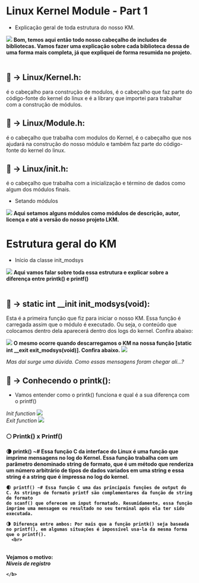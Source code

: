 # Linux Kernel Module - Part 1

  - Explicação geral de toda estrutura do nosso KM.

  <img src="https://imgur.com/EOm0gAs.png">
    <b>Bom, temos aqui então todo nosso cabeçalho de includes de bibliotecas. Vamos fazer uma explicação sobre cada biblioteca dessa de uma forma mais completa,
    já que expliquei de forma resumida no projeto.</b>
<br>
<br>
    
<b><h2>📌 -> Linux/Kernel.h</b>:</h2> é o cabeçalho para construção de modulos, é o cabeçalho que faz parte do código-fonte do kernel do linux e é a library que importei para trabalhar com a construção de módulos.

<b><h2>📌 -> Linux/Module.h</b>:</h2> é o cabeçalho que trabalha com modulos do Kernel, é o cabeçalho que nos ajudará na construção do nosso módulo e também faz parte do código-fonte do kernel do linux.

<b><h2>📌 -> Linux/init.h</b>:</h2> é o cabeçalho que trabalha com a inicialização e término de dados como algum dos módulos finais.

  - Setando módulos
  
  <img src="https://imgur.com/HBCuki1.png">
  <b>Aqui setamos alguns módulos como módulos de descrição, autor, licença e até a versão do nosso projeto LKM.</b>
  

# Estrutura geral do KM

  - Início da classe init_modsys 
  
  <img src="https://imgur.com/umOhUkT.png">
    <b>Aqui vamos falar sobre toda essa estrutura e explicar sobre a diferença entre printk() e printf()</b>
   <br>
   <br>
   
   <b><h2>📌 -> static int __init init_modsys(void)</b>:</h2> Esta é a primeira função que fiz para iniciar o nosso KM. Essa função é carregada assim que o módulo
   é executado. Ou seja, o conteúdo que colocamos dentro dela aparecerá dentro dos logs do kernel. Confira abaixo:
   
   <img src="https://imgur.com/0ey3cQO.png">
   <b>O mesmo ocorre quando descarregamos o KM na nossa função [static int __exit exit_modsys(void)]. Confira abaixo.</b>
   <img src="https://imgur.com/Q4izZbj.png">
   
   <i>Mas daí surge uma dúvida. Como essas mensagens foram chegar ali...?</i>
   
   <b><h2>📌 -> Conhecendo o printk()</b>:</h2>
   
   - Vamos entender como o printk() funciona e qual é a sua diferença com o printf()

  <i>Init function</i>
   <img src="https://imgur.com/jsL2jjh.png">
   <br>
  <i>Exit function</i>
   <img src="https://imgur.com/AAcarmM.png">
   
   
   <h3>🌕<b> Printk() x Printf()</b></h3>
    <b>
    🌘 printk() ~# Essa função C da interface do Linux é uma função que imprime mensagens no log do Kernel. Essa função trabalha com um parâmetro denominado
    string de formato, que é um método que renderiza um número arbitrário de tipos de dados variados em uma string e essa string é a string que é impressa no
    log do kernel.
  
    🌒 printf() ~# Essa função C uma das principais funções de output do C. As strings de formato printf são complementares da função de string de formato
    do scanf() que oferecem um input formatado. Resumidamente, essa função imprime uma mensagem ou resultado no seu terminal após ela ter sido executada.
  
    🌗 Diferença entre ambos: Por mais que a função printk() seja baseada no printf(), em algumas situações é impossível usa-la da mesma forma que o printf().
      <br>
  <br>Vejamos o motivo:
      <br>
  <i>Níveis de registro</i>
  
      
    </b>

